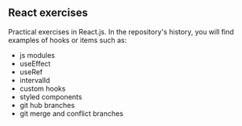 ## **React exercises**


Practical exercises in React.js. In the repository's history, you will find examples of hooks or items such as:

- js modules
- useEffect
- useRef
- intervalId
- custom hooks
- styled components
- git hub branches
- git merge and conflict branches
